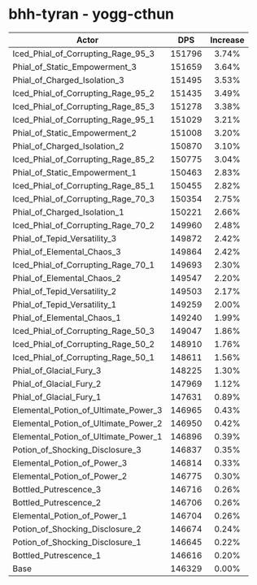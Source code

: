 # bhh-tyran - yogg-cthun
| Actor | DPS | Increase |
|---|:---:|:---:|
|Iced_Phial_of_Corrupting_Rage_95_3|151796|3.74%|
|Phial_of_Static_Empowerment_3|151659|3.64%|
|Phial_of_Charged_Isolation_3|151495|3.53%|
|Iced_Phial_of_Corrupting_Rage_95_2|151435|3.49%|
|Iced_Phial_of_Corrupting_Rage_85_3|151278|3.38%|
|Iced_Phial_of_Corrupting_Rage_95_1|151029|3.21%|
|Phial_of_Static_Empowerment_2|151008|3.20%|
|Phial_of_Charged_Isolation_2|150870|3.10%|
|Iced_Phial_of_Corrupting_Rage_85_2|150775|3.04%|
|Phial_of_Static_Empowerment_1|150463|2.83%|
|Iced_Phial_of_Corrupting_Rage_85_1|150455|2.82%|
|Iced_Phial_of_Corrupting_Rage_70_3|150354|2.75%|
|Phial_of_Charged_Isolation_1|150221|2.66%|
|Iced_Phial_of_Corrupting_Rage_70_2|149960|2.48%|
|Phial_of_Tepid_Versatility_3|149872|2.42%|
|Phial_of_Elemental_Chaos_3|149864|2.42%|
|Iced_Phial_of_Corrupting_Rage_70_1|149693|2.30%|
|Phial_of_Elemental_Chaos_2|149547|2.20%|
|Phial_of_Tepid_Versatility_2|149503|2.17%|
|Phial_of_Tepid_Versatility_1|149259|2.00%|
|Phial_of_Elemental_Chaos_1|149240|1.99%|
|Iced_Phial_of_Corrupting_Rage_50_3|149047|1.86%|
|Iced_Phial_of_Corrupting_Rage_50_2|148910|1.76%|
|Iced_Phial_of_Corrupting_Rage_50_1|148611|1.56%|
|Phial_of_Glacial_Fury_3|148225|1.30%|
|Phial_of_Glacial_Fury_2|147969|1.12%|
|Phial_of_Glacial_Fury_1|147631|0.89%|
|Elemental_Potion_of_Ultimate_Power_3|146965|0.43%|
|Elemental_Potion_of_Ultimate_Power_2|146950|0.42%|
|Elemental_Potion_of_Ultimate_Power_1|146896|0.39%|
|Potion_of_Shocking_Disclosure_3|146837|0.35%|
|Elemental_Potion_of_Power_3|146814|0.33%|
|Elemental_Potion_of_Power_2|146775|0.30%|
|Bottled_Putrescence_3|146716|0.26%|
|Bottled_Putrescence_2|146706|0.26%|
|Elemental_Potion_of_Power_1|146704|0.26%|
|Potion_of_Shocking_Disclosure_2|146674|0.24%|
|Potion_of_Shocking_Disclosure_1|146645|0.22%|
|Bottled_Putrescence_1|146616|0.20%|
|Base|146329|0.00%|
